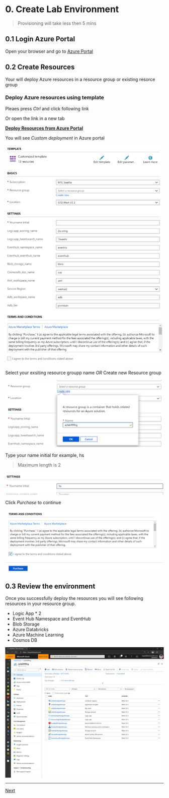 # 0. Create Lab Environment

> Provisioning will take less then 5 mins

## 0.1 Login Azure Portal

Open your browser and go to [Azure Portal](https://portal.azure.com)

## 0.2 Create Resources

Your will deploy Azure resources in a resource group or existing resorce group

### Deploy Azure resources using template

Pleaes press _Ctrl_ and click following link

Or open the link in a new tab

__[Deploy Resources from Azure Portal](https://portal.azure.com/#create/Microsoft.Template/uri/https%3A%2F%2Fraw.githubusercontent.com%2Fxlegend1024%2Fazlab-text-analysis%2Fmaster%2F0.EnvironmentSetting%2Fazlab_template.json)__

You will see _Custom deployment_ in Azure portal

![deploy](../images/0.1.png)

Select your exsiting resource groupp name _OR_ Create new Resource group

![deploy](../images/0.2.png)

Type your name initial for example, hs

> Maximum length is 2

![deploy](../images/0.3.png)

Click _Purchase_ to continue

![deploy](../images/0.4.png)

## 0.3 Review the environment

Once you successfully deploy the resources you will see following resources in your resource group.

* Logic App * 2
* Event Hub Namespace and EventHub
* Blob Storage
* Azure Databricks
* Azure Machine Learning
* Cosmos DB

![deploy](../images/0.5.png)

---

[Next](https://github.com/xlegend1024/azlab-text-analysis/blob/master/1.LogicApp/README.md)
